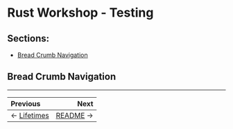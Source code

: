 # Rust Workshop - Testing

## Sections:

* [Bread Crumb Navigation](#bread-crumb-navigation)

## Bread Crumb Navigation
_________________________

Previous | Next
:------- | ---:
← [Lifetimes](./lifetimes.md) | [README](../README.md) →
